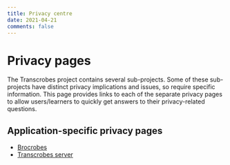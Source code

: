 ```yaml
---
title: Privacy centre
date: 2021-04-21
comments: false
---
```


# Privacy pages
The Transcrobes project contains several sub-projects. Some of these sub-projects have distinct privacy implications and issues, so require specific information. This page provides links to each of the separate privacy pages to allow users/learners to quickly get answers to their privacy-related questions.

## Application-specific privacy pages

- [Brocrobes](/page/install/clients/brocrobes-chrome-privacy)
- [Transcrobes server](/page/software/install/server/server-privacy)
